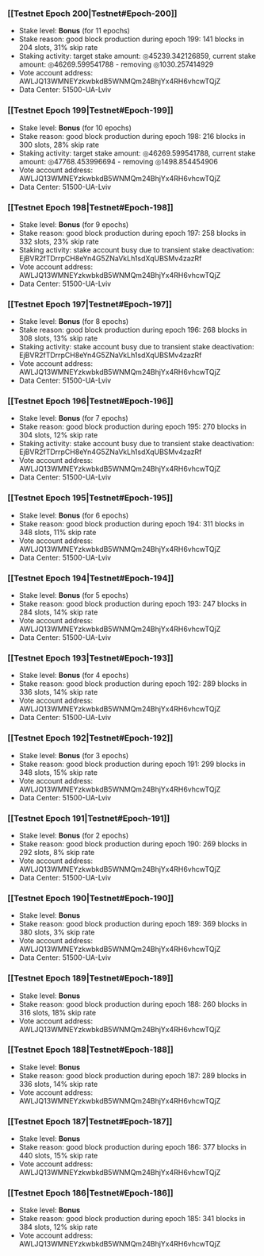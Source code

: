 ### [[Testnet Epoch 200|Testnet#Epoch-200]]
* Stake level: **Bonus** (for 11 epochs)
* Stake reason: good block production during epoch 199: 141 blocks in 204 slots, 31% skip rate
* Staking activity: target stake amount: ◎45239.342126859, current stake amount: ◎46269.599541788 - removing ◎1030.257414929
* Vote account address: AWLJQ13WMNEYzkwbkdB5WNMQm24BhjYx4RH6vhcwTQjZ
* Data Center: 51500-UA-Lviv
### [[Testnet Epoch 199|Testnet#Epoch-199]]
* Stake level: **Bonus** (for 10 epochs)
* Stake reason: good block production during epoch 198: 216 blocks in 300 slots, 28% skip rate
* Staking activity: target stake amount: ◎46269.599541788, current stake amount: ◎47768.453996694 - removing ◎1498.854454906
* Vote account address: AWLJQ13WMNEYzkwbkdB5WNMQm24BhjYx4RH6vhcwTQjZ
* Data Center: 51500-UA-Lviv
### [[Testnet Epoch 198|Testnet#Epoch-198]]
* Stake level: **Bonus** (for 9 epochs)
* Stake reason: good block production during epoch 197: 258 blocks in 332 slots, 23% skip rate
* Staking activity: stake account busy due to transient stake deactivation: EjBVR2fTDrrpCH8eYn4G5ZNaVkLh1sdXqUBSMv4zazRf
* Vote account address: AWLJQ13WMNEYzkwbkdB5WNMQm24BhjYx4RH6vhcwTQjZ
* Data Center: 51500-UA-Lviv
### [[Testnet Epoch 197|Testnet#Epoch-197]]
* Stake level: **Bonus** (for 8 epochs)
* Stake reason: good block production during epoch 196: 268 blocks in 308 slots, 13% skip rate
* Staking activity: stake account busy due to transient stake deactivation: EjBVR2fTDrrpCH8eYn4G5ZNaVkLh1sdXqUBSMv4zazRf
* Vote account address: AWLJQ13WMNEYzkwbkdB5WNMQm24BhjYx4RH6vhcwTQjZ
* Data Center: 51500-UA-Lviv
### [[Testnet Epoch 196|Testnet#Epoch-196]]
* Stake level: **Bonus** (for 7 epochs)
* Stake reason: good block production during epoch 195: 270 blocks in 304 slots, 12% skip rate
* Staking activity: stake account busy due to transient stake deactivation: EjBVR2fTDrrpCH8eYn4G5ZNaVkLh1sdXqUBSMv4zazRf
* Vote account address: AWLJQ13WMNEYzkwbkdB5WNMQm24BhjYx4RH6vhcwTQjZ
* Data Center: 51500-UA-Lviv
### [[Testnet Epoch 195|Testnet#Epoch-195]]
* Stake level: **Bonus** (for 6 epochs)
* Stake reason: good block production during epoch 194: 311 blocks in 348 slots, 11% skip rate
* Vote account address: AWLJQ13WMNEYzkwbkdB5WNMQm24BhjYx4RH6vhcwTQjZ
* Data Center: 51500-UA-Lviv
### [[Testnet Epoch 194|Testnet#Epoch-194]]
* Stake level: **Bonus** (for 5 epochs)
* Stake reason: good block production during epoch 193: 247 blocks in 284 slots, 14% skip rate
* Vote account address: AWLJQ13WMNEYzkwbkdB5WNMQm24BhjYx4RH6vhcwTQjZ
* Data Center: 51500-UA-Lviv
### [[Testnet Epoch 193|Testnet#Epoch-193]]
* Stake level: **Bonus** (for 4 epochs)
* Stake reason: good block production during epoch 192: 289 blocks in 336 slots, 14% skip rate
* Vote account address: AWLJQ13WMNEYzkwbkdB5WNMQm24BhjYx4RH6vhcwTQjZ
* Data Center: 51500-UA-Lviv
### [[Testnet Epoch 192|Testnet#Epoch-192]]
* Stake level: **Bonus** (for 3 epochs)
* Stake reason: good block production during epoch 191: 299 blocks in 348 slots, 15% skip rate
* Vote account address: AWLJQ13WMNEYzkwbkdB5WNMQm24BhjYx4RH6vhcwTQjZ
* Data Center: 51500-UA-Lviv
### [[Testnet Epoch 191|Testnet#Epoch-191]]
* Stake level: **Bonus** (for 2 epochs)
* Stake reason: good block production during epoch 190: 269 blocks in 292 slots, 8% skip rate
* Vote account address: AWLJQ13WMNEYzkwbkdB5WNMQm24BhjYx4RH6vhcwTQjZ
* Data Center: 51500-UA-Lviv
### [[Testnet Epoch 190|Testnet#Epoch-190]]
* Stake level: **Bonus**
* Stake reason: good block production during epoch 189: 369 blocks in 380 slots, 3% skip rate
* Vote account address: AWLJQ13WMNEYzkwbkdB5WNMQm24BhjYx4RH6vhcwTQjZ
* Data Center: 51500-UA-Lviv
### [[Testnet Epoch 189|Testnet#Epoch-189]]
* Stake level: **Bonus**
* Stake reason: good block production during epoch 188: 260 blocks in 316 slots, 18% skip rate
* Vote account address: AWLJQ13WMNEYzkwbkdB5WNMQm24BhjYx4RH6vhcwTQjZ
### [[Testnet Epoch 188|Testnet#Epoch-188]]
* Stake level: **Bonus**
* Stake reason: good block production during epoch 187: 289 blocks in 336 slots, 14% skip rate
* Vote account address: AWLJQ13WMNEYzkwbkdB5WNMQm24BhjYx4RH6vhcwTQjZ
### [[Testnet Epoch 187|Testnet#Epoch-187]]
* Stake level: **Bonus**
* Stake reason: good block production during epoch 186: 377 blocks in 440 slots, 15% skip rate
* Vote account address: AWLJQ13WMNEYzkwbkdB5WNMQm24BhjYx4RH6vhcwTQjZ
### [[Testnet Epoch 186|Testnet#Epoch-186]]
* Stake level: **Bonus**
* Stake reason: good block production during epoch 185: 341 blocks in 384 slots, 12% skip rate
* Vote account address: AWLJQ13WMNEYzkwbkdB5WNMQm24BhjYx4RH6vhcwTQjZ